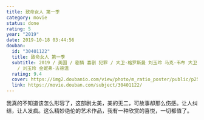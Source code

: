 ```yaml
---
title: 致命女人 第一季
category: movie
status: done
rating: 5
year: "2019"
date: 2019-10-18 03:44:56
douban:
  id: "30401122"
  title: 致命女人 第一季
  subtitle: 2019 / 美国 / 剧情 喜剧 犯罪 / 大卫·格罗斯曼 刘玉玲 马克·韦布 大卫·沃伦 伊丽莎白·艾伦 瓦莱丽·韦斯 道恩·威尔金森
    / 刘玉玲 金妮弗·古德温
  rating: 9.4
  cover: https://img2.doubanio.com/view/photo/m_ratio_poster/public/p2566967861.jpg
  link: https://movie.douban.com/subject/30401122/
---
```


我真的不知道该怎么形容了，这部剧太美，美的无二，可故事却那么伤感。让人纠结，让人发疯。这么精妙绝伦的艺术作品，我有一种欣赏的喜悦，一切都值了。